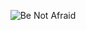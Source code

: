 <p align="center">
<img src="https://i.kym-cdn.com/photos/images/original/001/878/385/a57.jpg" alt="Be Not Afraid">
</p>
